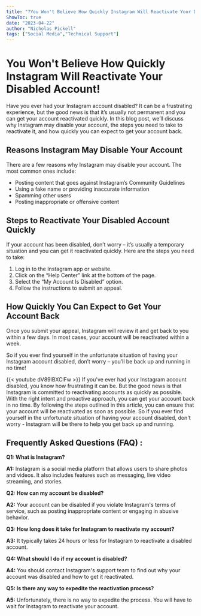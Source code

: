 ```yaml
---
title: "?You Won't Believe How Quickly Instagram Will Reactivate Your Disabled Account!"
ShowToc: true 
date: "2023-04-22"
author: "Nicholas Pickell" 
tags: ["Social Media","Technical Support"]
---
```

# You Won't Believe How Quickly Instagram Will Reactivate Your Disabled Account!

Have you ever had your Instagram account disabled? It can be a frustrating experience, but the good news is that it’s usually not permanent and you can get your account reactivated quickly. In this blog post, we’ll discuss why Instagram may disable your account, the steps you need to take to reactivate it, and how quickly you can expect to get your account back.

## Reasons Instagram May Disable Your Account

There are a few reasons why Instagram may disable your account. The most common ones include:

* Posting content that goes against Instagram’s Community Guidelines
* Using a fake name or providing inaccurate information
* Spamming other users
* Posting inappropriate or offensive content

## Steps to Reactivate Your Disabled Account Quickly

If your account has been disabled, don’t worry – it’s usually a temporary situation and you can get it reactivated quickly. Here are the steps you need to take:

1. Log in to the Instagram app or website.
2. Click on the “Help Center” link at the bottom of the page.
3. Select the “My Account Is Disabled” option.
4. Follow the instructions to submit an appeal.

## How Quickly You Can Expect to Get Your Account Back

Once you submit your appeal, Instagram will review it and get back to you within a few days. In most cases, your account will be reactivated within a week.

So if you ever find yourself in the unfortunate situation of having your Instagram account disabled, don’t worry – you’ll be back up and running in no time!

{{< youtube dV89lBXClFw >}} 
If you've ever had your Instagram account disabled, you know how frustrating it can be. But the good news is that Instagram is committed to reactivating accounts as quickly as possible. With the right intent and proactive approach, you can get your account back in no time. By following the steps outlined in this article, you can ensure that your account will be reactivated as soon as possible. So if you ever find yourself in the unfortunate situation of having your account disabled, don't worry - Instagram will be there to help you get back up and running.

## Frequently Asked Questions (FAQ) :
**Q1: What is Instagram?**

**A1:** Instagram is a social media platform that allows users to share photos and videos. It also includes features such as messaging, live video streaming, and stories.

**Q2: How can my account be disabled?**

**A2:** Your account can be disabled if you violate Instagram's terms of service, such as posting inappropriate content or engaging in abusive behavior.

**Q3: How long does it take for Instagram to reactivate my account?**

**A3:** It typically takes 24 hours or less for Instagram to reactivate a disabled account.

**Q4: What should I do if my account is disabled?**

**A4:** You should contact Instagram's support team to find out why your account was disabled and how to get it reactivated.

**Q5: Is there any way to expedite the reactivation process?**

**A5:** Unfortunately, there is no way to expedite the process. You will have to wait for Instagram to reactivate your account.


